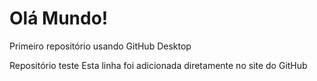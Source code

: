 # Olá Mundo!
 Primeiro repositório usando GitHub Desktop

 Repositório teste
 Esta linha foi adicionada diretamente no site do GitHub
